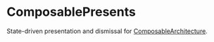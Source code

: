 # ComposablePresents

State-driven presentation and dismissal for [ComposableArchitecture](https://github.com/pointfreeco/swift-composable-architecture/).


